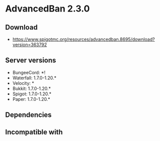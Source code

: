 # AdvancedBan 2.3.0

## Download
- https://www.spigotmc.org/resources/advancedban.8695/download?version=363792

## Server versions
- BungeeCord: *!
- Waterfall: 1.7.0-1.20.*
- Velocity: *
- Bukkit: 1.7.0-1.20.*
- Spigot: 1.7.0-1.20.*
- Paper: 1.7.0-1.20.*

## Dependencies

## Incompatible with